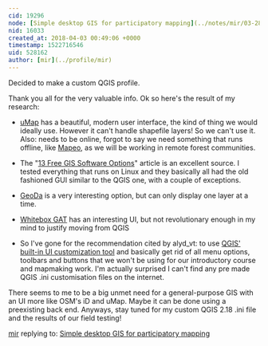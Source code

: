 ```yaml
---
cid: 19296
node: [Simple desktop GIS for participatory mapping](../notes/mir/03-28-2018/simple-desktop-gis-for-participatory-mapping)
nid: 16033
created_at: 2018-04-03 00:49:06 +0000
timestamp: 1522716546
uid: 528162
author: [mir](../profile/mir)
---
```


Decided to make a custom QGIS profile.

Thank you all for the very valuable info. Ok so here's the result of my research:

- [uMap](https://umap.openstreetmap.fr/en/map/new/#8/8.725/-80.173) has a beautiful, modern user interface, the kind of thing we would ideally use. However it can't handle shapefile layers! So we can't use it. Also: needs to be online, forgot to say we need something that runs offline, like [Mapeo](https://www.digital-democracy.org/mapeo/), as we will be working in remote forest communities.

- The "[13 Free GIS Software Options](https://gisgeography.com/free-gis-software/)" article is an excellent source. I tested everything that runs on Linux and they basically all had the old fashioned GUI similar to the QGIS one, with a couple of exceptions.

- [GeoDa](http://geodacenter.github.io/) is a very interesting option, but can only display one layer at a time.

- [Whitebox GAT](http://www.uoguelph.ca/~hydrogeo/Whitebox/index.html) has an interesting UI, but not revolutionary enough in my mind to justify moving from QGIS

- So I've gone for the recommendation cited by alyd_vt: to use [QGIS' built-in UI customization tool](https://docs.qgis.org/2.18/en/docs/user_manual/introduction/qgis_configuration.html#customization) and basically get rid of all menu options, toolbars and buttons that we won't be using for our introductory course and mapmaking work. I'm actually surprised I can't find any pre made QGIS .ini customisation files on the internet.

There seems to me to be a big unmet need for a general-purpose GIS with an UI more like OSM's iD and uMap. Maybe it can be done using a preexisting back end. Anyways, stay tuned for my custom QGIS 2.18 .ini file and the results of our field testing!

[mir](../profile/mir) replying to: [Simple desktop GIS for participatory mapping](../notes/mir/03-28-2018/simple-desktop-gis-for-participatory-mapping)

